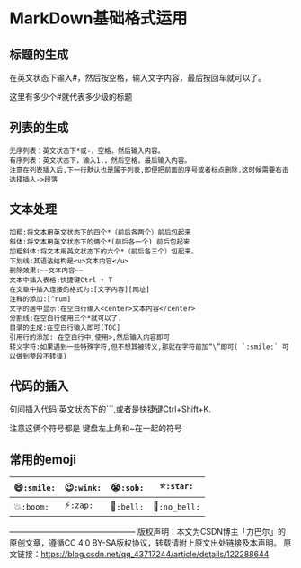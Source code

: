 # MarkDown基础格式运用

## 标题的生成

在英文状态下输入#，然后按空格，输入文字内容，最后按回车就可以了。

这里有多少个#就代表多少级的标题

## 列表的生成

    无序列表：英文状态下*或-，空格，然后输入内容。
    有序列表：英文状态下，输入1.，然后空格，最后输入内容。
    注意在列表插入后,下一行默认也是属于列表,即便把前面的序号或者标点删除.这时候需要右击选择插入->段落

## 文本处理

    加粗:将文本用英文状态下的四个*（前后各两个）前后包起来
    斜体:将文本用英文状态下的俩个*(前后各一个) 前后包起来
    加粗斜体:将文本用英文状态下的六个*（前后各三个）包起来。
    下划线:其语法结构是<u>文本内容</u>
    删除效果:~~文本内容~~
    文本中插入表格:快捷键Ctrl + T
    在文章中插入连接的格式为:[文字内容][网址]
    注释的添加:[^num]
    文字的居中显示:在空白行输入<center>文本内容</center>
    分割线:在空白行使用三个*就可以了.
    目录的生成:在空白行输入即可[TOC]
    引用行的添加: 在空白行中,使用>,然后输入内容即可
    转义字符:如果遇到一些特殊字符,但不想其被转义,那就在字符前加“\”即可( `:smile:` 可以做到整段不转译)

## 代码的插入

句间插入代码:英文状态下的```,或者是快捷键Ctrl+Shift+K.

注意这俩个符号都是 键盘左上角和~在一起的符号 

## 常用的emoji

| 😄`:smile:` | 😉`:wink:` | 😭`:sob:`  | ⭐️`:star:`    |
| ---------- | --------- | --------- | ------------ |
| 💥`:boom:`  | ⚡️`:zap:`  | 🔔`:bell:` | 🔕`:no_bell:` |

————————————————
版权声明：本文为CSDN博主「力巴尔」的原创文章，遵循CC 4.0 BY-SA版权协议，转载请附上原文出处链接及本声明。
原文链接：https://blog.csdn.net/qq_43717244/article/details/122288644